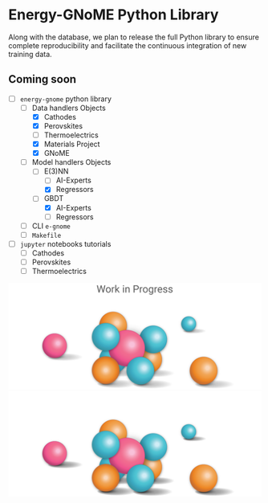 # Energy-GNoME Python Library

Along with the database, we plan to release the full Python library to ensure complete reproducibility and facilitate the continuous integration of new training data.

## Coming soon

- [ ] `energy-gnome` python library
    - [ ] Data handlers Objects
        - [X] Cathodes
        - [X] Perovskites
        - [ ] Thermoelectrics
        - [X] Materials Project
        - [X] GNoME
    - [ ] Model handlers Objects
        - [ ] E(3)NN
            - [ ] AI-Experts
            - [X] Regressors
        - [ ] GBDT
            - [X] AI-Experts
            - [ ] Regressors
    - [ ] CLI `e-gnome`
    - [ ] `Makefile`
- [ ] `jupyter` notebooks tutorials
    - [ ] Cathodes
    - [ ] Perovskites
    - [ ] Thermoelectrics

![Coming Soon](../assets/img/coming_soon_light.png#only-light)
![Coming Soon](../assets/img/coming_soon_dark.png#only-dark)
